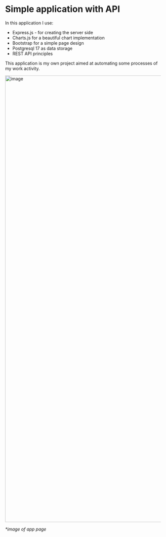 <h1>Simple application with API</h1>

<p>In this application I use:</p>
<ul>
  <li>Express.js - for creating the server side</li>
  <li>Charts.js for a beautiful chart implementation</li>
  <li>Bootstrap for a simple page design</li>
  <li>Postgresql 17 as data storage</li>
  <li>REST API principles</li>
</ul>
<p>This application is my own project aimed at automating some processes of my work activity.</p>
<img width="1440" alt="image" src="https://github.com/user-attachments/assets/e1a745d9-8811-45d5-95b2-b18ac84043f5" />
<p><i>*image of app page</i></p>
